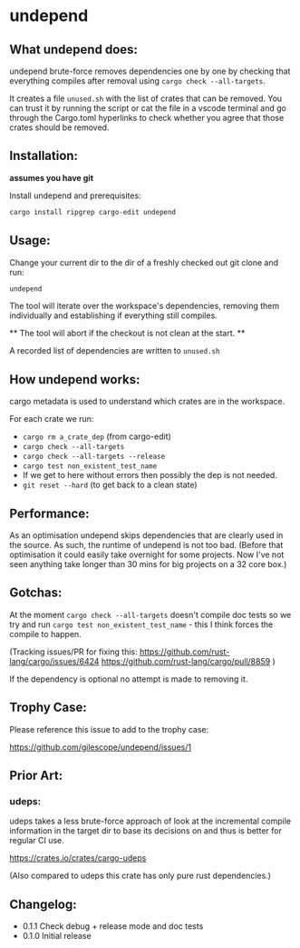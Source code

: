 # undepend


## What undepend does:

undepend brute-force removes dependencies one by one by checking that everything compiles after removal
using `cargo check --all-targets`.

It creates a file `unused.sh` with the list of crates that can be removed.
You can trust it by running the script or cat the file in a vscode terminal
and go through the Cargo.toml hyperlinks to check whether you agree that those crates should be removed.

## Installation:

**assumes you have git**

Install undepend and prerequisites:
```sh
cargo install ripgrep cargo-edit undepend
```

## Usage:

Change your current dir to the dir of a freshly checked out git clone and run:
```sh
undepend
```
The tool will iterate over the workspace's dependencies,
removing them individually and establishing if everything still compiles.

** The tool will abort if the checkout is not clean at the start. **

A recorded list of dependencies are written to `unused.sh`

## How undepend works:

cargo metadata is used to understand which crates are in the workspace.

For each crate we run:

  * `cargo rm a_crate_dep` (from cargo-edit)
  * `cargo check --all-targets`
  * `cargo check --all-targets --release`
  * `cargo test non_existent_test_name`
  * If we get to here without errors then possibly the dep is not needed.
  * `git reset --hard` (to get back to a clean state)

## Performance:

As an optimisation undepend skips dependencies that are clearly used in the source.
As such, the runtime of undepend is not too bad. (Before that optimisation it could
easily take overnight for some projects. Now I've not seen anything take longer than 30 mins for big
 projects on a 32 core box.)

## Gotchas:

At the moment `cargo check --all-targets` doesn't compile doc tests so
we try and run `cargo test non_existent_test_name` - this I think forces the compile to happen.

(Tracking issues/PR for fixing this:
https://github.com/rust-lang/cargo/issues/6424
https://github.com/rust-lang/cargo/pull/8859
)

If the dependency is optional no attempt is made to removing it.

## Trophy Case:

Please reference this issue to add to the trophy case:

https://github.com/gilescope/undepend/issues/1

## Prior Art:

### udeps:

udeps takes a less brute-force approach of look at the incremental compile information in the target
dir to base its decisions on and thus is better for regular CI use.

https://crates.io/crates/cargo-udeps

(Also compared to udeps this crate has only pure rust dependencies.)

## Changelog:

   * 0.1.1 Check debug + release mode and doc tests
   * 0.1.0 Initial release